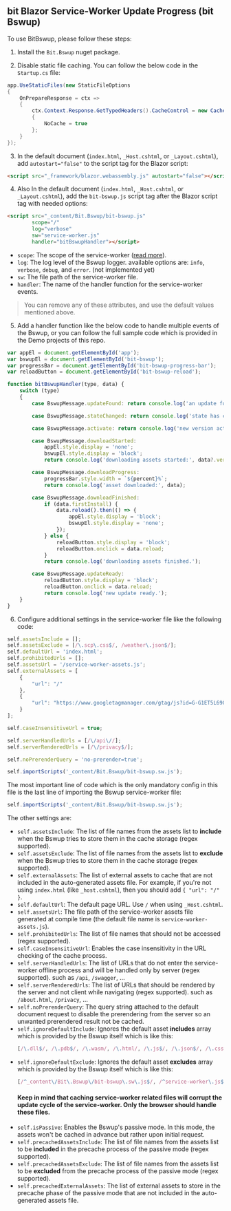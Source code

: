 ## bit Blazor Service-Worker Update Progress (bit Bswup)

To use BitBswup, please follow these steps:

1. Install the `Bit.Bswup` nuget package.

2. Disable static file caching. You can follow the below code in the `Startup.cs` file:

```csharp
app.UseStaticFiles(new StaticFileOptions
{
    OnPrepareResponse = ctx =>
    {
        ctx.Context.Response.GetTypedHeaders().CacheControl = new CacheControlHeaderValue()
        {
            NoCache = true
        };
    }
});
```

3. In the default document (`index.html`, `_Host.cshtml`, or `_Layout.cshtml`), add `autostart="false"` to the script tag for the Blazor script:

```html
<script src="_framework/blazor.webassembly.js" autostart="false"></script>
```

4. Also In the default document (`index.html`, `_Host.cshtml`, or `_Layout.cshtml`), add the  `bit-bswup.js` script tag after the Blazor script tag with needed options:

```html
<script src="_content/Bit.Bswup/bit-bswup.js"
        scope="/"
        log="verbose"
        sw="service-worker.js"
        handler="bitBswupHandler"></script>
```

- `scope`: The scope of the service-worker ([read more](https://developer.chrome.com/docs/workbox/service-worker-lifecycle/#scope)).
- `log`: The log level of the Bswup logger. available options are: `info`, `verbose`, `debug`, and `error`. (not implemented yet)
- `sw`: The file path of the service-worker file.
- `handler`: The name of the handler function for the service-worker events.

> You can remove any of these attributes, and use the default values mentioned above.

5. Add a handler function like the below code to handle multiple events of the Bswup, or you can follow the full sample code which is provided in the Demo projects of this repo.

```js
var appEl = document.getElementById('app');
var bswupEl = document.getElementById('bit-bswup');
var progressBar = document.getElementById('bit-bswup-progress-bar');
var reloadButton = document.getElementById('bit-bswup-reload');

function bitBswupHandler(type, data) {
    switch (type)
    {
        case BswupMessage.updateFound: return console.log('an update found.');

        case BswupMessage.stateChanged: return console.log('state has changed to:', data.currentTarget.state);

        case BswupMessage.activate: return console.log('new version activated:', data.version);

        case BswupMessage.downloadStarted: 
            appEl.style.display = 'none';
            bswupEl.style.display = 'block';
            return console.log('downloading assets started:', data?.version);

        case BswupMessage.downloadProgress:
            progressBar.style.width = `${percent}%`;
            return console.log('asset downloaded:', data);

        case BswupMessage.downloadFinished:
            if (data.firstInstall) {
                data.reload().then(() => {
                    appEl.style.display = 'block';
                    bswupEl.style.display = 'none';
                });
            } else {
                reloadButton.style.display = 'block';
                reloadButton.onclick = data.reload;
            }
            return console.log('downloading assets finished.');

        case BswupMessage.updateReady:
            reloadButton.style.display = 'block';
            reloadButton.onclick = data.reload;
            return console.log('new update ready.');
    }
}
```

6. Configure additional settings in the service-worker file like the following code:

```js
self.assetsInclude = [];
self.assetsExclude = [/\.scp\.css$/, /weather\.json$/];
self.defaultUrl = 'index.html';
self.prohibitedUrls = [];
self.assetsUrl = '/service-worker-assets.js';
self.externalAssets = [
    {
        "url": "/"
    },
    {
        "url": "https://www.googletagmanager.com/gtag/js?id=G-G1ET5L69QF"
    }
];

self.caseInsensitiveUrl = true;

self.serverHandledUrls = [/\/api\//];
self.serverRenderedUrls = [/\/privacy$/];

self.noPrerenderQuery = 'no-prerender=true';

self.importScripts('_content/Bit.Bswup/bit-bswup.sw.js');
```

The most important line of code which is the only mandatory config in this file is the last line of importing the Bswup service-worker file:

```js
self.importScripts('_content/Bit.Bswup/bit-bswup.sw.js');
```

The other settings are:

- `self.assetsInclude`: The list of file names from the assets list to **include** when the Bswup tries to store them in the cache storage (regex supported).
- `self.assetsExclude`: The list of file names from the assets list to **exclude** when the Bswup tries to store them in the cache storage (regex supported).
- `self.externalAssets`: The list of external assets to cache that are not included in the auto-generated assets file. For example, if you're not using `index.html` (like `_host.cshtml`), then you should add `{ "url": "/" }`.
- `self.defaultUrl`: The default page URL. Use `/` when using `_Host.cshtml`.
- `self.assetsUrl`: The file path of the service-worker assets file generated at compile time (the default file name is `service-worker-assets.js`).
- `self.prohibitedUrls`: The list of file names that should not be accessed (regex supported).
- `self.caseInsensitiveUrl`: Enables the case insensitivity in the URL checking of the cache process.
- `self.serverHandledUrls`: The list of URLs that do not enter the service-worker offline process and will be handled only by server (regex supported). such as `/api`, `/swagger`, ...
- `self.serverRenderedUrls`: The list of URLs that should be rendered by the server and not client while navigating (regex supported). such as `/about.html`, `/privacy`, ...
- `self.noPrerenderQuery`: The query string attached to the default document request to disable the prerendering from the server so an unwanted prerendered result not be cached.
- `self.ignoreDefaultInclude`: Ignores the default asset **includes** array which is provided by the Bswup itself which is like this: 
    ```js
    [/\.dll$/, /\.pdb$/, /\.wasm/, /\.html/, /\.js$/, /\.json$/, /\.css$/, /\.woff$/, /\.png$/, /\.jpe?g$/, /\.gif$/, /\.ico$/, /\.blat$/, /\.dat$/, /\.svg$/, /\.woff2$/, /\.ttf$/, /\.webp$/]
    ```
- `self.ignoreDefaultExclude`: Ignores the default asset **excludes** array which is provided by the Bswup itself which is like this: 
    ```js
    [/^_content\/Bit\.Bswup\/bit-bswup\.sw\.js$/, /^service-worker\.js$/]
    ```
    #### Keep in mind that caching service-worker related files will corrupt the update cycle of the service-worker. Only the browser should handle these files. 
- `self.isPassive`: Enables the Bswup's passive mode. In this mode, the assets won't be cached in advance but rather upon initial request.
- `self.precachedAssetsInclude`: The list of file names from the assets list to be **included** in the precache process of the passive mode (regex supported).
- `self.precachedAssetsExclude`: The list of file names from the assets list to be **excluded** from the precache process of the passive mode (regex supported).
- `self.precachedExternalAssets`: The list of external assets to store in the precache phase of the passive mode that are not included in the auto-generated assets file.